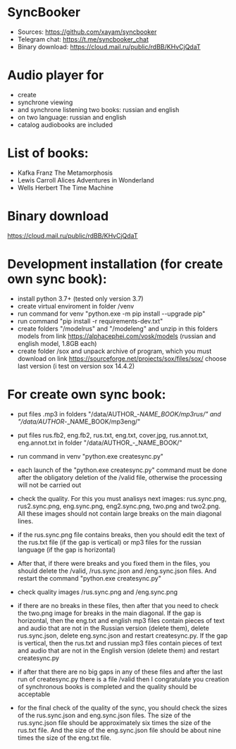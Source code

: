 # SyncBooker

- Sources: https://github.com/xayam/syncbooker
- Telegram chat: https://t.me/syncbooker_chat
- Binary download: https://cloud.mail.ru/public/rdBB/KHvCjQdaT

# Audio player for

- create
- synchrone viewing
- and synchrone listening two books: russian and english 
- on two language: russian and english
- catalog audiobooks are included

# List of books:

- Kafka Franz The Metamorphosis
- Lewis Carroll Alices Adventures in Wonderland
- Wells Herbert The Time Machine 

# Binary download

https://cloud.mail.ru/public/rdBB/KHvCjQdaT

# Development installation (for create own sync book):

- install python 3.7+ (tested only version 3.7)
- create virtual enviroment in folder /venv
- run command for venv "python.exe -m pip install --upgrade pip"
- run command "pip install -r requirements-dev.txt"
- create folders "/modelrus" and "/modeleng"
  and unzip in this folders models from link https://alphacephei.com/vosk/models (russian and english model, 1.8GB each)
- create folder /sox and unpack archive of program, which you must download on link https://sourceforge.net/projects/sox/files/sox/ choose last version (i test on version sox 14.4.2)
  
# For create own sync book:

- put files .mp3 in folders "/data/AUTHOR_-_NAME_BOOK/mp3rus/" 
  and "/data/AUTHOR_-_NAME_BOOK/mp3eng/"
  
- put files rus.fb2, eng.fb2, rus.txt, eng.txt, cover.jpg, rus.annot.txt, eng.annot.txt 
  in folder "/data/AUTHOR_-_NAME_BOOK/"
  
- run command in venv "python.exe createsync.py"

- each launch of the "python.exe createsync.py" command must be done after the obligatory deletion of the /valid file, otherwise the processing will not be carried out

- check the quality. For this you must analisys next images: rus.sync.png, rus2.sync.png, eng.sync.png,  eng2.sync.png, two.png and two2.png. All these images should not contain large breaks on the main diagonal lines.

- if the rus.sync.png file contains breaks, then you should edit the text of the rus.txt file (if the gap is vertical) or mp3 files for the russian language (if the gap is horizontal)

- After that, if there were breaks and you fixed them in the files, you should delete the /valid, /rus.sync.json and /eng.sync.json files. And restart the command "python.exe createsync.py"

- check quality images /rus.sync.png and /eng.sync.png

- if there are no breaks in these files, then after that you need to check the two.png image for breaks in the main diagonal. If the gap is horizontal, then the eng.txt and english mp3 files contain pieces of text and audio that are not in the Russian version (delete them), delete rus.sync.json, delete eng.sync.json and restart createsync.py. If the gap is vertical, then the rus.txt and russian mp3 files contain pieces of text and audio that are not in the English version (delete them) and restart createsync.py

- if after that there are no big gaps in any of these files and after the last run of createsync.py there is a file /valid then I congratulate you creation of synchronous books is completed and the quality should be acceptable

- for the final check of the quality of the sync, you should check the sizes of the rus.sync.json and eng.sync.json files. The size of the rus.sync.json file should be approximately six times the size of the rus.txt file. And the size of the eng.sync.json file should be about nine times the size of the eng.txt file.
